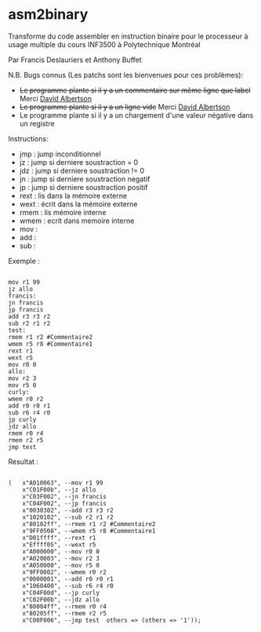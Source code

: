 asm2binary
==========

Transforme du code assembler en instruction binaire pour le processeur à usage
multiple du cours INF3500 à Polytechnique Montréal

Par Francis Deslauriers et Anthony Buffet

N.B.
Bugs connus (Les patchs sont les bienvenues pour ces problèmes): 
- ~~Le programme plante  si il y a un commentaire sur même ligne que label~~ Merci [David Albertson](https://github.com/Diastro)
- ~~Le programme plante  si il y a un ligne vide~~ Merci [David Albertson](https://github.com/Diastro)
- Le programme plante  si il y a un chargement d'une valeur négative dans un registre

Instructions:
- jmp : jump inconditionnel	
- jz : jump si derniere soustraction = 0	
- jdz : jump si derniere soustraction != 0
- jn : jump si derniere soustraction negatif	
- jp : jump si derniere soustraction positif
- rext : lis dans la mémoire externe
- wext : écrit dans la mémoire externe
- rmem : lis mémoire interne
- wmem : ecrit dans memoire interne
- mov : 
- add :
- sub : 

Exemple : 
<pre><code>
mov r1 99
jz allo
francis:
jn francis
jp francis
add r3 r3 r2
sub r2 r1 r2
test:
rmem r1 r2 #Commentaire2
wmem r5 r8 #Commentaire1
rext r1
wext r5
mov r0 0
allo:
mov r2 3
mov r5 0
curly:
wmem r0 r2
add r0 r0 r1
sub r6 r4 r0
jp curly
jdz allo
rmem r0 r4
rmem r2 r5
jmp test
</code></pre>

Resultat :

<pre><code>
(	x"A010063", --mov r1 99
	x"C01F00b", --jz allo
	x"C03F002", --jn francis
	x"C04F002", --jp francis
	x"0030302", --add r3 r3 r2
	x"1020102", --sub r2 r1 r2
	x"80102ff", --rmem r1 r2 #Commentaire2
	x"9FF0508", --wmem r5 r8 #Commentaire1
	x"D01ffff", --rext r1
	x"Effff05", --wext r5
	x"A000000", --mov r0 0
	x"A020003", --mov r2 3
	x"A050000", --mov r5 0
	x"9FF0002", --wmem r0 r2
	x"0000001", --add r0 r0 r1
	x"1060400", --sub r6 r4 r0
	x"C04F00d", --jp curly
	x"C02F00b", --jdz allo
	x"80004ff", --rmem r0 r4
	x"80205ff", --rmem r2 r5
	x"C00F006", --jmp test	others => (others => '1'));
</code></pre>
	
	
